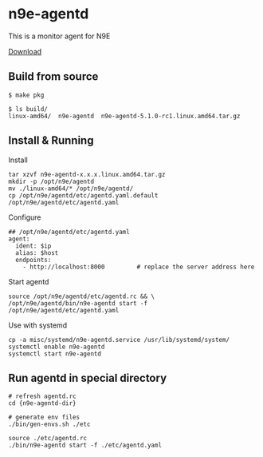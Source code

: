 # n9e-agentd

This is a monitor agent for N9E

[Download](https://github.com/n9e/n9e-agentd/releases)

## Build from source

```shell
$ make pkg

$ ls build/
linux-amd64/  n9e-agentd  n9e-agentd-5.1.0-rc1.linux.amd64.tar.gz
```

## Install & Running

Install
```shell
tar xzvf n9e-agentd-x.x.x.linux.amd64.tar.gz
mkdir -p /opt/n9e/agentd
mv ./linux-amd64/* /opt/n9e/agentd/
cp /opt/n9e/agentd/etc/agentd.yaml.default /opt/n9e/agentd/etc/agentd.yaml
```

Configure
```
## /opt/n9e/agentd/etc/agentd.yaml
agent:
  ident: $ip
  alias: $host
  endpoints:
    - http://localhost:8000			# replace the server address here
```

Start agentd
```shell
source /opt/n9e/agentd/etc/agentd.rc && \
/opt/n9e/agentd/bin/n9e-agentd start -f /opt/n9e/agentd/etc/agentd.yaml
```

Use with systemd
```shell
cp -a misc/systemd/n9e-agentd.service /usr/lib/systemd/system/
systemctl enable n9e-agentd
systemctl start n9e-agentd
```

## Run agentd in special directory

```shell
# refresh agentd.rc
cd {n9e-agentd-dir}

# generate env files
./bin/gen-envs.sh ./etc

source ./etc/agentd.rc
./bin/n9e-agentd start -f ./etc/agentd.yaml
```
